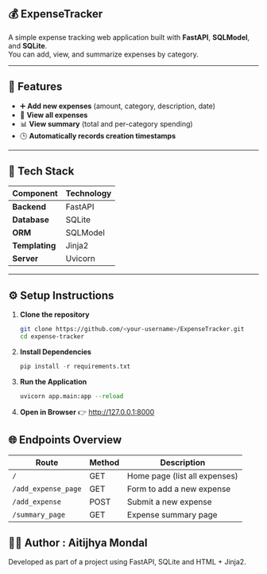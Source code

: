 ## 💰 ExpenseTracker

A simple expense tracking web application built with **FastAPI**, **SQLModel**, and **SQLite**.  
You can add, view, and summarize expenses by category.

---

## 🚀 Features

- ➕ **Add new expenses** (amount, category, description, date)  
- 👀 **View all expenses**  
- 📊 **View summary** (total and per-category spending)  
- 🕒 **Automatically records creation timestamps**

---

## 🧩 Tech Stack

| Component | Technology |
|------------|-------------|
| **Backend** | FastAPI |
| **Database** | SQLite |
| **ORM** | SQLModel |
| **Templating** | Jinja2 |
| **Server** | Uvicorn |

---

## ⚙️ Setup Instructions

1. **Clone the repository**
   ```bash
   git clone https://github.com/<your-username>/ExpenseTracker.git
   cd expense-tracker
   
2. **Install Dependencies**
   ```python
   pip install -r requirements.txt

3. **Run the Application**
   ```python
   uvicorn app.main:app --reload

4. **Open in Browser**
   👉 http://127.0.0.1:8000

## 🌐 Endpoints Overview

| **Route**            | **Method** | **Description**                  |
|----------------------|------------|----------------------------------|
| `/`                  | GET        | Home page (list all expenses)    |
| `/add_expense_page`  | GET        | Form to add a new expense        |
| `/add_expense`       | POST       | Submit a new expense             |
| `/summary_page`      | GET        | Expense summary page             |

## 👨‍💻 Author : Aitijhya Mondal
Developed as part of a project using FastAPI, SQLite and HTML + Jinja2.

